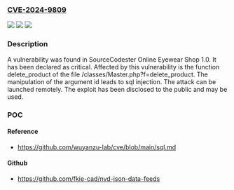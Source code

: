 ### [CVE-2024-9809](https://cve.mitre.org/cgi-bin/cvename.cgi?name=CVE-2024-9809)
![](https://img.shields.io/static/v1?label=Product&message=Online%20Eyewear%20Shop&color=blue)
![](https://img.shields.io/static/v1?label=Version&message=%3D%201.0%20&color=brighgreen)
![](https://img.shields.io/static/v1?label=Vulnerability&message=SQL%20Injection&color=brighgreen)

### Description

A vulnerability was found in SourceCodester Online Eyewear Shop 1.0. It has been declared as critical. Affected by this vulnerability is the function delete_product of the file /classes/Master.php?f=delete_product. The manipulation of the argument id leads to sql injection. The attack can be launched remotely. The exploit has been disclosed to the public and may be used.

### POC

#### Reference
- https://github.com/wuyanzu-lab/cve/blob/main/sql.md

#### Github
- https://github.com/fkie-cad/nvd-json-data-feeds

